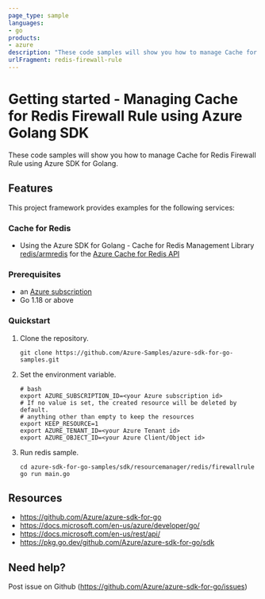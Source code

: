 ```yaml
---
page_type: sample
languages:
- go
products:
- azure
description: "These code samples will show you how to manage Cache for Redis Firewall Rule using Azure SDK for Golang."
urlFragment: redis-firewall-rule
---
```


# Getting started - Managing Cache for Redis Firewall Rule using Azure Golang SDK

These code samples will show you how to manage Cache for Redis Firewall Rule using Azure SDK for Golang.

## Features

This project framework provides examples for the following services:

### Cache for Redis
* Using the Azure SDK for Golang - Cache for Redis Management Library [redis/armredis](https://pkg.go.dev/github.com/Azure/azure-sdk-for-go/sdk/resourcemanager/redis/armredis) for the [Azure Cache for Redis API](https://docs.microsoft.com/en-us/rest/api/redis/)

### Prerequisites
* an [Azure subscription](https://azure.microsoft.com)
* Go 1.18 or above

### Quickstart

1. Clone the repository.

    ```
    git clone https://github.com/Azure-Samples/azure-sdk-for-go-samples.git
    ```
2. Set the environment variable.

   ```
   # bash
   export AZURE_SUBSCRIPTION_ID=<your Azure subscription id> 
   # If no value is set, the created resource will be deleted by default.
   # anything other than empty to keep the resources
   export KEEP_RESOURCE=1 
   export AZURE_TENANT_ID=<your Azure Tenant id>          
   export AZURE_OBJECT_ID=<your Azure Client/Object id> 
   ```

3. Run redis sample.

    ```
    cd azure-sdk-for-go-samples/sdk/resourcemanager/redis/firewallrule
    go run main.go
    ```
   
## Resources

- https://github.com/Azure/azure-sdk-for-go
- https://docs.microsoft.com/en-us/azure/developer/go/
- https://docs.microsoft.com/en-us/rest/api/
- https://pkg.go.dev/github.com/Azure/azure-sdk-for-go/sdk

## Need help?

Post issue on Github (https://github.com/Azure/azure-sdk-for-go/issues)
